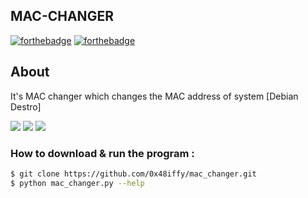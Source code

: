 ## MAC-CHANGER


[![forthebadge](https://forthebadge.com/images/badges/built-with-love.svg)](https://forthebadge.com) [![forthebadge](https://forthebadge.com/images/badges/made-with-python.svg)](https://forthebadge.com)

## About
It's MAC changer which changes the MAC address of system [Debian Destro]

<img src="https://img.shields.io/badge/-Ubuntu-red.svg"> <img src="https://img.shields.io/badge/-Linux-blue.svg"> <img src="https://img.shields.io/badge/-Parrot-blueviolet.svg">
### How to download & run the program :
```bash
$ git clone https://github.com/0x48iffy/mac_changer.git
$ python mac_changer.py --help
```



